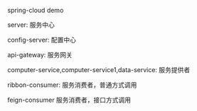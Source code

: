 spring-cloud demo

server:
服务中心

config-server:
配置中心

api-gateway:
服务网关

computer-service,computer-service1,data-service:
服务提供者

ribbon-consumer:
服务消费者，普通方式调用

feign-consumer
服务消费者，接口方式调用
